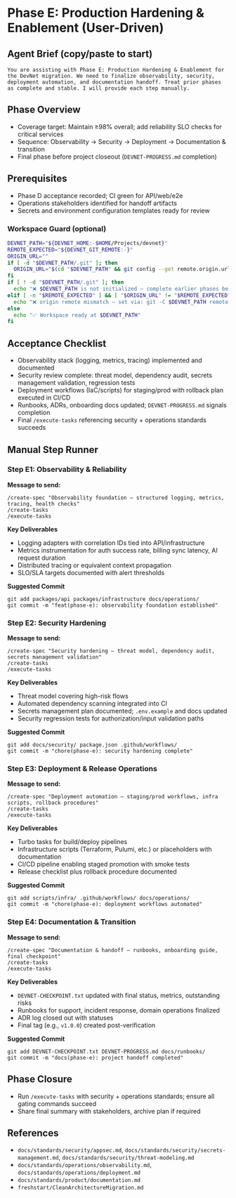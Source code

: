 # Phase E: Production Hardening & Enablement (User-Driven)

## Agent Brief (copy/paste to start)
```
You are assisting with Phase E: Production Hardening & Enablement for the DevNet migration. We need to finalize observability, security, deployment automation, and documentation handoff. Treat prior phases as complete and stable. I will provide each step manually.
```

## Phase Overview
- Coverage target: Maintain ≥98% overall; add reliability SLO checks for critical services
- Sequence: Observability → Security → Deployment → Documentation & transition
- Final phase before project closeout (`DEVNET-PROGRESS.md` completion)

## Prerequisites
- Phase D acceptance recorded; CI green for API/web/e2e
- Operations stakeholders identified for handoff artifacts
- Secrets and environment configuration templates ready for review

### Workspace Guard (optional)
```bash
DEVNET_PATH="${DEVNET_HOME:-$HOME/Projects/devnet}"
REMOTE_EXPECTED="${DEVNET_GIT_REMOTE:-}"
ORIGIN_URL=""
if [ -d "$DEVNET_PATH/.git" ]; then
  ORIGIN_URL="$(cd "$DEVNET_PATH" && git config --get remote.origin.url 2>/dev/null)"
fi
if [ ! -d "$DEVNET_PATH/.git" ]; then
  echo "❌ $DEVNET_PATH is not initialized — complete earlier phases before Phase E"
elif [ -n "$REMOTE_EXPECTED" ] && [ "$ORIGIN_URL" != "$REMOTE_EXPECTED" ]; then
  echo "❌ origin remote mismatch — set via: git -C $DEVNET_PATH remote set-url origin $REMOTE_EXPECTED"
else
  echo "✅ Workspace ready at $DEVNET_PATH"
fi
```

## Acceptance Checklist
- Observability stack (logging, metrics, tracing) implemented and documented
- Security review complete: threat model, dependency audit, secrets management validation, regression tests
- Deployment workflows (IaC/scripts) for staging/prod with rollback plan executed in CI/CD
- Runbooks, ADRs, onboarding docs updated; `DEVNET-PROGRESS.md` signals completion
- Final `/execute-tasks` referencing security + operations standards succeeds

## Manual Step Runner

### Step E1: Observability & Reliability
**Message to send:**
```
/create-spec "Observability foundation — structured logging, metrics, tracing, health checks"
/create-tasks
/execute-tasks
```

**Key Deliverables**
- Logging adapters with correlation IDs tied into API/infrastructure
- Metrics instrumentation for auth success rate, billing sync latency, AI request duration
- Distributed tracing or equivalent context propagation
- SLO/SLA targets documented with alert thresholds

**Suggested Commit**
```
git add packages/api packages/infrastructure docs/operations/
git commit -m "feat(phase-e): observability foundation established"
```

### Step E2: Security Hardening
**Message to send:**
```
/create-spec "Security hardening — threat model, dependency audit, secrets management validation"
/create-tasks
/execute-tasks
```

**Key Deliverables**
- Threat model covering high-risk flows
- Automated dependency scanning integrated into CI
- Secrets management plan documented; `.env.example` and docs updated
- Security regression tests for authorization/input validation paths

**Suggested Commit**
```
git add docs/security/ package.json .github/workflows/
git commit -m "chore(phase-e): security hardening complete"
```

### Step E3: Deployment & Release Operations
**Message to send:**
```
/create-spec "Deployment automation — staging/prod workflows, infra scripts, rollback procedures"
/create-tasks
/execute-tasks
```

**Key Deliverables**
- Turbo tasks for build/deploy pipelines
- Infrastructure scripts (Terraform, Pulumi, etc.) or placeholders with documentation
- CI/CD pipeline enabling staged promotion with smoke tests
- Release checklist plus rollback procedure documented

**Suggested Commit**
```
git add scripts/infra/ .github/workflows/ docs/operations/
git commit -m "chore(phase-e): deployment workflows automated"
```

### Step E4: Documentation & Transition
**Message to send:**
```
/create-spec "Documentation & handoff — runbooks, onboarding guide, final checkpoint"
/create-tasks
/execute-tasks
```

**Key Deliverables**
- `DEVNET-CHECKPOINT.txt` updated with final status, metrics, outstanding risks
- Runbooks for support, incident response, domain operations finalized
- ADR log closed out with statuses
- Final tag (e.g., `v1.0.0`) created post-verification

**Suggested Commit**
```
git add DEVNET-CHECKPOINT.txt DEVNET-PROGRESS.md docs/runbooks/
git commit -m "docs(phase-e): project handoff completed"
```

## Phase Closure
- Run `/execute-tasks` with security + operations standards; ensure all gating commands succeed
- Share final summary with stakeholders, archive plan if required

## References
- `docs/standards/security/appsec.md`, `docs/standards/security/secrets-management.md`, `docs/standards/security/threat-modeling.md`
- `docs/standards/operations/observability.md`, `docs/standards/operations/deployment.md`
- `docs/standards/product/documentation.md`
- `freshstart/CleanArchitectureMigration.md`
